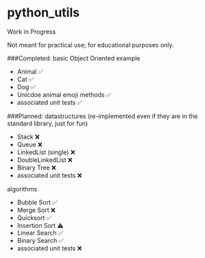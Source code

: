 # python_utils
Work in Progress

Not meant for practical use; for educational purposes only.

###Completed:
basic Object Oriented example
- Animal :white_check_mark:
- Cat :white_check_mark:
- Dog :white_check_mark:
- Unicdoe animal emoji methods :white_check_mark:
- associated unit tests :white_check_mark:

###Planned:
datastructures (re-implemented even if they are in the standard library, just for fun)
- Stack :x:
- Queue :x:
- LinkedList (single) :x:
- DoubleLinkedList :x:
- Binary Tree :x:
- associated unit tests :x:

algorithms
- Bubble Sort :white_check_mark:
- Merge Sort :x:
- Quicksort :white_check_mark:
- Insertion Sort :warning:
- Linear Search :white_check_mark:
- Binary Search :white_check_mark:
- associated unit tests :x:
